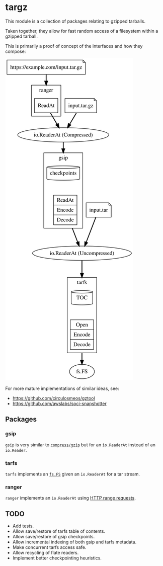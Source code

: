 # targz

This module is a collection of packages relating to gzipped tarballs.

Taken together, they allow for fast random access of a filesystem within a gzipped tarball.

This is primarily a proof of concept of the interfaces and how they compose:

<img src="./doc/viz.svg">

For more mature implementations of similar ideas, see:

* https://github.com/circulosmeos/gztool
* https://github.com/awslabs/soci-snapshotter

## Packages

### gsip

`gsip` is very similar to [`compress/gzip`](https://pkg.go.dev/compress/gzip) but for an `io.ReaderAt` instead of an `io.Reader`.

### tarfs

`tarfs` implements an [`fs.FS`](https://pkg.go.dev/io/fs#FS) given an `io.ReaderAt` for a tar stream.

### ranger

`ranger` implements an `io.ReaderAt` using [HTTP range requests](https://developer.mozilla.org/en-US/docs/Web/HTTP/Range_requests).

## TODO

* Add tests.
* Allow save/restore of tarfs table of contents.
* Allow save/restore of gsip checkpoints.
* Allow incremental indexing of both gsip and tarfs metadata.
* Make concurrent tarfs access safe.
* Allow recycling of flate readers.
* Implement better checkpointing heuristics.
